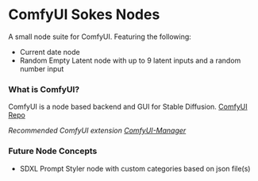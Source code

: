 ComfyUI Sokes Nodes
=======
A small node suite for ComfyUI. Featuring the following:
* Current date node
* Random Empty Latent node with up to 9 latent inputs and a random number input


### What is ComfyUI?

ComfyUI is a node based backend and GUI for Stable Diffusion.
[ComfyUI Repo](https://github.com/comfyanonymous/ComfyUI)

*Recommended ComfyUI extension [ComfyUI-Manager](https://github.com/ltdrdata/ComfyUI-Manager)*


### Future Node Concepts
* SDXL Prompt Styler node with custom categories based on json file(s)
